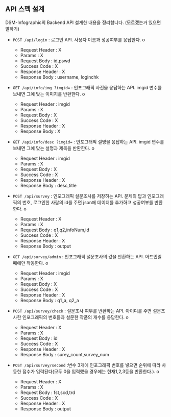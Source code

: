 ## API 스펙 설계

DSM-Infographic의 Backend API 설계한 내용을 정리합니다.
(모르겠는거 있으면 말하기)

- `POST /api/login` : 로그인 API. 사용자 이름과 성공여부를 응답한다. o
  - Request Header : X
  - Params : X
  - Request Body : id,pswd
  - Success Code : X
  - Response Header : X
  - Response Body : username, loginchk

- `GET /api/info/img ?imgid=` : 인포그래픽 사진을 응답하는 API. imgid 변수를 보내면 그에 맞는 이미지를 반환한다. o
  - Request Header : imgid
  - Params : X
  - Request Body : X
  - Success Code : X
  - Response Header : X
  - Response Body : X

- `GET /api/info/desc ?imgid=` : 인포그래픽 설명을 응답하는 API. imgid 변수를 보내면 그에 맞는 설명과 제목을 반환한다. o
  - Request Header : imgid  
  - Params : X
  - Request Body : X
  - Success Code : X
  - Response Header : X
  - Response Body : desc,title

- `POST /api/survey` : 인포그래픽 설문조사를 저장하는 API. 문제의 답과 인포그래픽의 번호, 로그인한 사람의 id를 주면 json에 데이터를 추가하고 성공여부를 반환한다. o
  - Request Header : X
  - Params : X
  - Request Body : q1,q2,infoNum,id
  - Success Code : X
  - Response Header : X
  - Response Body : output

- `GET /api/survey/admin` : 인포그래픽 설문조사의 값을 반환하는 API. 어드민일 때에만 작동한다. o
  - Request Header : imgid
  - Params : X
  - Request Body : X
  - Success Code : X
  - Response Header : X
  - Response Body : q1_a, q2_a

- `POST /api/survey/check` : 설문조사 여부를 반환하는 API. 아이디를 주면 설문조사한 인포그래픽의 번호들과 설문한 작품의 개수를 응답한다. o
  - Request Header : X
  - Params : X
  - Request Body : id
  - Success Code : X
  - Response Header : X
  - Response Body : surey_count,survey_num

- `POST /api/survey/second` :변수 3개에 인포그래픽 번호를 넣으면 순위에 따라 차등한 점수가 입력된다(모두 0을 입력했을 경우에는 현재1,2,3등을 반환한다.). o
  - Request Header : X
  - Params : X
  - Request Body :  fst,scd,trd
  - Success Code : X
  - Response Header : X
  - Response Body : output